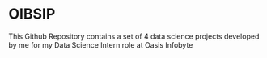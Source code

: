 # OIBSIP
This Github Repository contains a set of 4 data science projects developed by me for my Data Science Intern role at Oasis Infobyte
